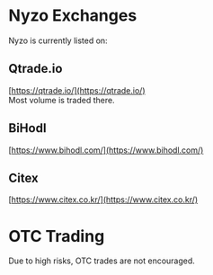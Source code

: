 # Nyzo Exchanges

Nyzo is currently listed on:

## Qtrade.io

[https://qtrade.io/](https://qtrade.io/)  
Most volume is traded there.

## BiHodl

[https://www.bihodl.com/](https://www.bihodl.com/)

## Citex

[https://www.citex.co.kr/](https://www.citex.co.kr/)


# OTC Trading

Due to high risks, OTC trades are not encouraged.

